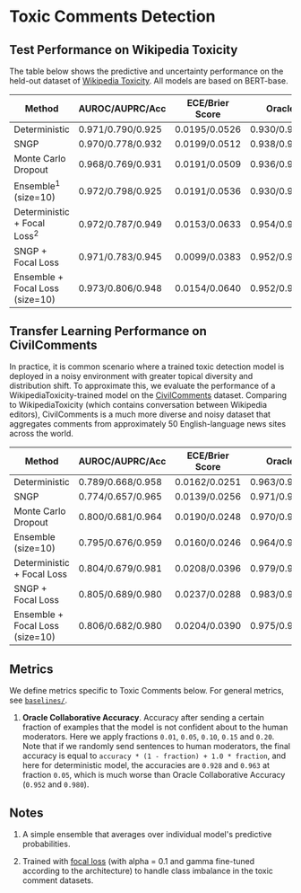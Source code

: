 # Toxic Comments Detection

## Test Performance on Wikipedia Toxicity

The table below shows the predictive and uncertainty performance on the held-out dataset of [Wikipedia Toxicity](https://www.tensorflow.org/datasets/catalog/wikipedia_toxicity_subtypes). All models are based on BERT-base.

| Method | AUROC/AUPRC/Acc | ECE/Brier Score | Oracle Collaborative Acc |
| ----------- | ----------- | ----------- | ----------- |
| Deterministic       | 0.971/0.790/0.925 | 0.0195/0.0526 | 0.930/0.949/0.968/0.986/1.000 |
| SNGP                | 0.970/0.778/0.932 | 0.0199/0.0512 | 0.938/0.956/0.973/0.983/1.000 |
| Monte Carlo Dropout | 0.968/0.769/0.931 | 0.0191/0.0509 | 0.936/0.956/0.971/0.982/1.000 |
| Ensemble<sup>1</sup> (size=10)  | 0.972/0.798/0.925 | 0.0191/0.0536 | 0.930/0.947/0.967/0.985/1.000 |
| Deterministic + Focal Loss<sup>2</sup>  | 0.972/0.787/0.949 | 0.0153/0.0633 | 0.954/0.963/0.983/0.985/1.000 |
| SNGP + Focal Loss  | 0.971/0.783/0.945 | 0.0099/0.0383 | 0.952/0.969/0.984/0.991/1.000 |
| Ensemble + Focal Loss (size=10)  | 0.973/0.806/0.948 | 0.0154/0.0640 | 0.952/0.961/0.981/0.983/0.991 |

## Transfer Learning Performance on CivilComments

In practice, it is common scenario where a trained toxic detection model is deployed in a noisy environment with greater topical diversity and distribution shift.
To approximate this, we evaluate the performance of a WikipediaToxicity-trained model on the [CivilComments](https://www.tensorflow.org/datasets/catalog/civil_comments) dataset.
Comparing to WikipediaToxicity (which contains conversation between Wikipedia editors), CivilComments is a much more diverse and noisy dataset that aggregates comments from approximately 50 English-language news sites across the world.

| Method | AUROC/AUPRC/Acc | ECE/Brier Score | Oracle Collaborative Acc |
| ----------- | ----------- | ----------- | ----------- |
| Deterministic       | 0.789/0.668/0.958 | 0.0162/0.0251 | 0.963/0.978/0.989/0.993/0.996 |
| SNGP                | 0.774/0.657/0.965 | 0.0139/0.0256 | 0.971/0.983/0.990/0.994/1.000 |
| Monte Carlo Dropout | 0.800/0.681/0.964 | 0.0190/0.0248 | 0.970/0.983/0.990/0.993/0.996 |
| Ensemble (size=10)  | 0.795/0.676/0.959 | 0.0160/0.0246 | 0.964/0.978/0.989/0.993/0.996 |
| Deterministic + Focal Loss  | 0.804/0.679/0.981 | 0.0208/0.0396 | 0.979/0.984/0.991/0.993/0.996 |
| SNGP + Focal Loss  | 0.805/0.689/0.980 | 0.0237/0.0288 | 0.983/0.992/0.995/1.000/1.000 |
| Ensemble + Focal Loss (size=10)  | 0.806/0.682/0.980 | 0.0204/0.0390 | 0.975/0.984/0.992/0.993/0.996 |


## Metrics
We define metrics specific to Toxic Comments below. For general metrics,
see [`baselines/`](https://github.com/google/uncertainty-baselines/tree/master/baselines).

1. __Oracle Collaborative Accuracy__. Accuracy after sending a certain
fraction of examples that the model is not confident about to the human
moderators. Here we apply fractions `0.01`, `0.05`, `0.10`, `0.15` and
`0.20`. Note that if we randomly send sentences to human moderators,
the final accuracy is equal to `accuracy * (1 - fraction) + 1.0 * fraction`,
and here for deterministic model, the accuracies are `0.928` and `0.963` at
fraction `0.05`, which is much worse than Oracle Collaborative Accuracy
(`0.952` and `0.980`).


## Notes

1. A simple ensemble that averages over individual model's predictive
probabilities.

2. Trained with [focal loss](https://openreview.net/forum?id=SJxTZeHFPH)
(with alpha = 0.1 and gamma fine-tuned according to the architecture) to handle
class imbalance in the toxic comment datasets.
